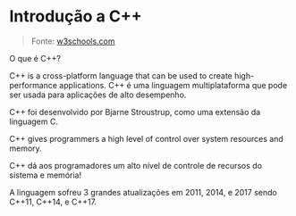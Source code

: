 # Introdução a C++

> Fonte: [w3schools.com](https://www.w3schools.com/cpp/cpp_intro.asp)

O que é C++?

C++ is a cross-platform language that can be used to create high-performance applications.
C++ é uma linguagem multiplataforma que pode ser usada para aplicações de alto desempenho.


C++ foi desenvolvido por Bjarne Stroustrup, como uma extensão da linguagem C.

C++ gives programmers a high level of control over system resources and memory.

C++ dá aos programadores um alto nível de controle de recursos do sistema e memória!

A linguagem sofreu 3 grandes atualizações em 2011, 2014, e 2017 sendo C++11, C++14, e C++17.

